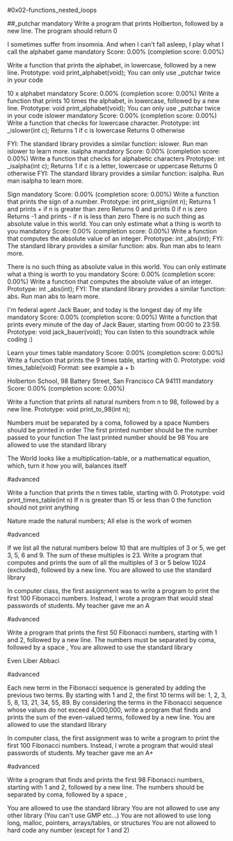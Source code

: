 #0x02-functions_nested_loops

##_putchar mandatory Write a program that prints Holberton, followed by a new line. The program should return 0

I sometimes suffer from insomnia. And when I can't fall asleep, I play what I call the alphabet game mandatory Score: 0.00% (completion score: 0.00%)

Write a function that prints the alphabet, in lowercase, followed by a new line. Prototype: void print_alphabet(void); You can only use _putchar twice in your code

10 x alphabet mandatory Score: 0.00% (completion score: 0.00%) Write a function that prints 10 times the alphabet, in lowercase, followed by a new line. Prototype: void print_alphabet(void); You can only use _putchar twice in your code
islower mandatory Score: 0.00% (completion score: 0.00%) Write a function that checks for lowercase character. Prototype: int _islower(int c); Returns 1 if c is lowercase Returns 0 otherwise

FYI: The standard library provides a similar function: islower. Run man islower to learn more.
isalpha mandatory Score: 0.00% (completion score: 0.00%) Write a function that checks for alphabetic characters Prototype: int _isalpha(int c); Returns 1 if c is a letter, lowercase or uppercase Returns 0 otherwise FYI: The standard library provides a similar function: isalpha. Run man isalpha to learn more.

Sign mandatory Score: 0.00% (completion score: 0.00%) Write a function that prints the sign of a number. Prototype: int print_sign(int n); Returns 1 and prints + if n is greater than zero Returns 0 and prints 0 if n is zero Returns -1 and prints - if n is less than zero
There is no such thing as absolute value in this world. You can only estimate what a thing is worth to you mandatory Score: 0.00% (completion score: 0.00%) Write a function that computes the absolute value of an integer. Prototype: int _abs(int); FYI: The standard library provides a similar function: abs. Run man abs to learn more.

There is no such thing as absolute value in this world. You can only estimate what a thing is worth to you mandatory Score: 0.00% (completion score: 0.00%) Write a function that computes the absolute value of an integer. Prototype: int _abs(int); FYI: The standard library provides a similar function: abs. Run man abs to learn more.

I'm federal agent Jack Bauer, and today is the longest day of my life mandatory Score: 0.00% (completion score: 0.00%) Write a function that prints every minute of the day of Jack Bauer, starting from 00:00 to 23:59. Prototype: void jack_bauer(void); You can listen to this soundtrack while coding :)

Learn your times table mandatory Score: 0.00% (completion score: 0.00%) Write a function that prints the 9 times table, starting with 0. Prototype: void times_table(void) Format: see example
a + b

Holberton School, 98 Battery Street, San Francisco CA 94111 mandatory Score: 0.00% (completion score: 0.00%) 

Write a function that prints all natural numbers from n to 98, followed by a new line. Prototype: void print_to_98(int n); 

Numbers must be separated by a coma, followed by a space Numbers should be printed in order The first printed number should be the number passed to your function The last printed number should be 98 You are allowed to use the standard library

The World looks like a multiplication-table, or a mathematical equation, which, turn it how you will, balances itself 

#advanced 

Write a function that prints the n times table, starting with 0. Prototype: void print_times_table(int n) If n is greater than 15 or less than 0 the function should not print anything

Nature made the natural numbers; All else is the work of women

#advanced

If we list all the natural numbers below 10 that are multiples of 3 or 5, we get 3, 5, 6 and 9. The sum of these multiples is 23. Write a program that computes and prints the sum of all the multiples of 3 or 5 below 1024 (excluded), followed by a new line. You are allowed to use the standard library

In computer class, the first assignment was to write a program to print the first 100 Fibonacci numbers. Instead, I wrote a program that would steal passwords of students. My teacher gave me an A

#advanced

Write a program that prints the first 50 Fibonacci numbers, starting with 1 and 2, followed by a new line. The numbers must be separated by coma, followed by a space , You are allowed to use the standard library

Even Liber Abbaci

#advanced

Each new term in the Fibonacci sequence is generated by adding the previous two terms. 
By starting with 1 and 2,
the first 10 terms will be: 1, 2, 3, 5, 8, 13, 21, 34, 55, 89. 
By considering the terms in the Fibonacci sequence whose values do not exceed 4,000,000,
write a program that finds and prints the sum of the even-valued terms, followed by a new line. You are allowed to use the standard library

In computer class, the first assignment was to write a program to print the first 100 Fibonacci numbers. Instead, I wrote a program that would steal passwords of students. My teacher gave me an A+

#advanced

Write a program that finds and prints the first 98 Fibonacci numbers, starting with 1 and 2, followed by a new line. The numbers should be separated by coma, followed by a space ,

You are allowed to use the standard library You are not allowed to use any other library (You can't use GMP etc...) You are not allowed to use long long, malloc, pointers, arrays/tables, or structures You are not allowed to hard code any number (except for 1 and 2)
